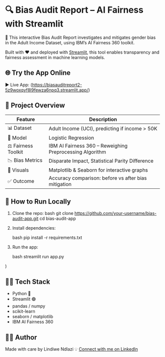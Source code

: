 # 🔍 Bias Audit Report – AI Fairness with Streamlit

🎯 This interactive Bias Audit Report investigates and mitigates gender bias in the Adult Income Dataset, using IBM’s AI Fairness 360 toolkit.

Built with ❤️ and deployed with [Streamlit](https://streamlit.io/), this tool enables transparency and fairness assessment in machine learning models.

## 🌐 Try the App Online

▶️ Live App: (https://biasauditreport2-5z9woxqyf8l9fewza6npq3.streamlit.app/)

## 📁 Project Overview

| Feature               | Description                                                  |
|----------------------|--------------------------------------------------------------|
| 📊 Dataset           | Adult Income (UCI), predicting if income > 50K               |
| 🧠 Model             | Logistic Regression                                          |
| ⚖️ Fairness Toolkit | IBM AI Fairness 360 – Reweighing Preprocessing Algorithm      |
| 📉 Bias Metrics      | Disparate Impact, Statistical Parity Difference               |
| 🎨 Visuals           | Matplotlib & Seaborn for interactive graphs                  |
| ✅ Outcome           | Accuracy comparison: before vs after bias mitigation         |


## 🚀 How to Run Locally

1. Clone the repo:
   bash
   git clone https://github.com/your-username/bias-audit-app.git
   cd bias-audit-app

2. Install dependencies:

   bash
   pip install -r requirements.txt
   
3. Run the app:

   bash
   streamlit run app.py


)


## 👩‍💻 Tech Stack

* Python 🐍
* Streamlit 🟢
* pandas / numpy
* scikit-learn
* seaborn / matplotlib
* IBM AI Fairness 360


## 🙋‍♀️ Author

Made with care by Lindiwe Ndlazi
💡 [Connect with me on LinkedIn](https://www.linkedin.com/in/ndlazi-lindiwe-76baa6229)



